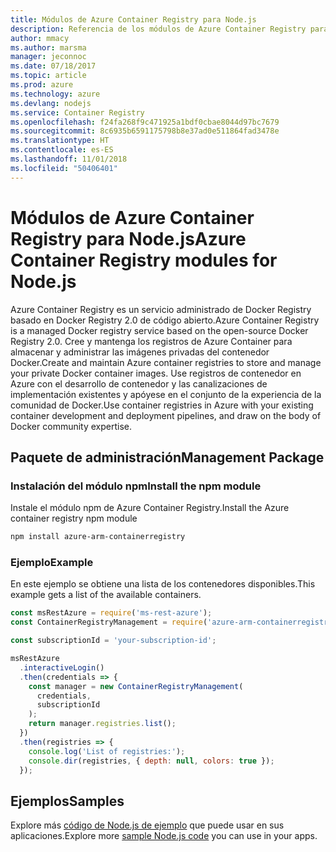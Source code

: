 ```yaml
---
title: Módulos de Azure Container Registry para Node.js
description: Referencia de los módulos de Azure Container Registry para Node.js
author: mmacy
ms.author: marsma
manager: jeconnoc
ms.date: 07/18/2017
ms.topic: article
ms.prod: azure
ms.technology: azure
ms.devlang: nodejs
ms.service: Container Registry
ms.openlocfilehash: f24fa268f9c471925a1bdf0cbae8044d97bc7679
ms.sourcegitcommit: 8c6935b6591175798b8e37ad0e511864fad3478e
ms.translationtype: HT
ms.contentlocale: es-ES
ms.lasthandoff: 11/01/2018
ms.locfileid: "50406401"
---
```

# <a name="azure-container-registry-modules-for-nodejs"></a><span data-ttu-id="e7584-103">Módulos de Azure Container Registry para Node.js</span><span class="sxs-lookup"><span data-stu-id="e7584-103">Azure Container Registry modules for Node.js</span></span>

<span data-ttu-id="e7584-104">Azure Container Registry es un servicio administrado de Docker Registry basado en Docker Registry 2.0 de código abierto.</span><span class="sxs-lookup"><span data-stu-id="e7584-104">Azure Container Registry is a managed Docker registry service based on the open-source Docker Registry 2.0.</span></span> <span data-ttu-id="e7584-105">Cree y mantenga los registros de Azure Container para almacenar y administrar las imágenes privadas del contenedor Docker.</span><span class="sxs-lookup"><span data-stu-id="e7584-105">Create and maintain Azure container registries to store and manage your private Docker container images.</span></span> <span data-ttu-id="e7584-106">Use registros de contenedor en Azure con el desarrollo de contenedor y las canalizaciones de implementación existentes y apóyese en el conjunto de la experiencia de la comunidad de Docker.</span><span class="sxs-lookup"><span data-stu-id="e7584-106">Use container registries in Azure with your existing container development and deployment pipelines, and draw on the body of Docker community expertise.</span></span>

## <a name="management-package"></a><span data-ttu-id="e7584-107">Paquete de administración</span><span class="sxs-lookup"><span data-stu-id="e7584-107">Management Package</span></span>

### <a name="install-the-npm-module"></a><span data-ttu-id="e7584-108">Instalación del módulo npm</span><span class="sxs-lookup"><span data-stu-id="e7584-108">Install the npm module</span></span>

<span data-ttu-id="e7584-109">Instale el módulo npm de Azure Container Registry.</span><span class="sxs-lookup"><span data-stu-id="e7584-109">Install the Azure container registry npm module</span></span>

```bash
npm install azure-arm-containerregistry
```

### <a name="example"></a><span data-ttu-id="e7584-110">Ejemplo</span><span class="sxs-lookup"><span data-stu-id="e7584-110">Example</span></span>

<span data-ttu-id="e7584-111">En este ejemplo se obtiene una lista de los contenedores disponibles.</span><span class="sxs-lookup"><span data-stu-id="e7584-111">This example gets a list of the available containers.</span></span>

```javascript
const msRestAzure = require('ms-rest-azure');
const ContainerRegistryManagement = require('azure-arm-containerregistry');

const subscriptionId = 'your-subscription-id';

msRestAzure
  .interactiveLogin()
  .then(credentials => {
    const manager = new ContainerRegistryManagement(
      credentials,
      subscriptionId
    );
    return manager.registries.list();
  })
  .then(registries => {
    console.log('List of registries:');
    console.dir(registries, { depth: null, colors: true });
  });
```

## <a name="samples"></a><span data-ttu-id="e7584-112">Ejemplos</span><span class="sxs-lookup"><span data-stu-id="e7584-112">Samples</span></span>

<span data-ttu-id="e7584-113">Explore más [código de Node.js de ejemplo](https://azure.microsoft.com/resources/samples/?platform=nodejs) que puede usar en sus aplicaciones.</span><span class="sxs-lookup"><span data-stu-id="e7584-113">Explore more [sample Node.js code](https://azure.microsoft.com/resources/samples/?platform=nodejs) you can use in your apps.</span></span>
